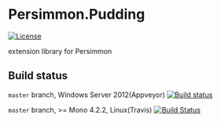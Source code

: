 # Persimmon.Pudding

[![License][license-image]][license-url]

extension library for Persimmon

## Build status

``master`` branch, Windows Server 2012(Appveyor) [![Build status](https://ci.appveyor.com/api/projects/status/pvnvym91bgeh226c/branch/master?svg=true)](https://ci.appveyor.com/project/pocketberserker/persimmon-pudding/branch/master)

``master`` branch, >= Mono 4.2.2, Linux(Travis) [![Build Status](https://travis-ci.org/persimmon-projects/Persimmon.Pudding.svg?branch=master)](https://travis-ci.org/persimmon-projects/Persimmon.Pudding)

[license-url]: https://github.com/persimmon-projects/Persimmon.Pudding/blob/master/LICENSE
[license-image]: https://img.shields.io/github/license/persimmon-projects/Persimmon.Pudding.svg
